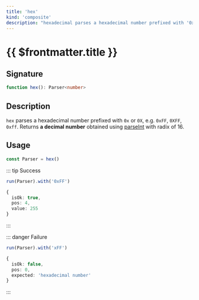 ```yaml
---
title: 'hex'
kind: 'composite'
description: "hexadecimal parses a hexadecimal number prefixed with '0x' or '0X', e.g. '0xFF', '0XFF', '0xff'. Returns a decimal number obtained using parseInt with radix of 16."
---
```


# {{ $frontmatter.title }}

## Signature

```ts
function hex(): Parser<number>
```

## Description

`hex` parses a hexadecimal number prefixed with `0x` or `0X`, e.g. `0xFF`, `0XFF`, `0xff`. Returns **a decimal number** obtained using [parseInt] with radix of 16.

## Usage

```ts
const Parser = hex()
```

::: tip Success
```ts
run(Parser).with('0xFF')

{
  isOk: true,
  pos: 4,
  value: 255
}
```
:::

::: danger Failure
```ts
run(Parser).with('xFF')

{
  isOk: false,
  pos: 0,
  expected: 'hexadecimal number'
}
```
:::

<!-- Links. -->

[parseInt]: https://developer.mozilla.org/en-US/docs/Web/JavaScript/Reference/Global_Objects/parseInt
